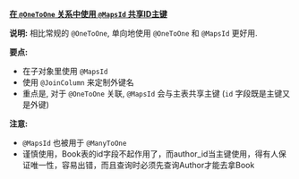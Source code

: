 **[在 `@OneToOne` 关系中使用 `@MapsId` 共享ID主键](https://github.com/totemtec/Hibernate-JPA/tree/master/OneToOneMapsId)**

**说明:** 
相比常规的 `@OneToOne`, 单向地使用 `@OneToOne` 和 `@MapsId` 更好用. 

**要点:**
- 在子对象里使用 `@MapsId`
- 使用 `@JoinColumn` 来定制外键名
- 重点是, 对于 `@OneToOne` 关联, `@MapsId` 会与主表共享主键 (`id` 字段既是主键又是外键)    
     
**注意:**
- `@MapsId` 也被用于 `@ManyToOne`
- 谨慎使用，Book表的id字段不起作用了，而author_id当主键使用，得有人保证唯一性，容易出错，而且查询时必须先查询Author才能去拿Book

